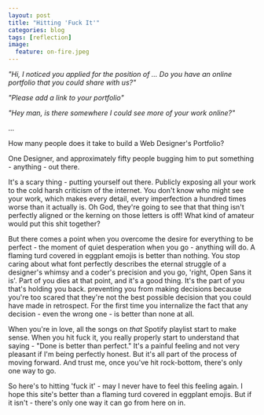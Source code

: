 ```yaml
---
layout: post
title: "Hitting 'Fuck It'"
categories: blog
tags: [reflection]
image:
  feature: on-fire.jpeg
---
```


_"Hi, I noticed you applied for the position of ... Do you have an online portfolio that you could share with us?"_

_"Please add a link to your portfolio"_

_"Hey man, is there somewhere I could see more of your work online?"_

...

How many people does it take to build a Web Designer's Portfolio?

One Designer, and approximately fifty people bugging him to put something - anything - out there.

It's a scary thing - putting yourself out there. Publicly exposing all your work to the cold harsh criticism of the internet. You don't know who might see your work, which makes every detail, every imperfection a hundred times worse than it actually is. Oh God, they're going to see that that thing isn't perfectly aligned or the kerning on those letters is off! What kind of amateur would put this shit together?

But there comes a point when you overcome the desire for everything to be perfect - the moment of quiet desperation when you go - anything will do. A flaming turd covered in eggplant emojis is better than nothing. You stop caring about what font perfectly describes the eternal struggle of a designer's whimsy and a coder's precision and you go, 'right, Open Sans it is'. Part of you dies at that point, and it's a good thing. It's the part of you that's holding you back. preventing you from making decisions because you're too scared that they're not the best possible decision that you could have made in retrospect. For the first time you internalize the fact that any decision - even the wrong one - is better than none at all.

When you're in love, all the songs on _that_ Spotify playlist start to make sense. When you hit fuck it, you really properly start to understand that saying - "Done is better than perfect." It's a painful feeling and not very pleasant if I'm being perfectly honest. But it's all part of the process of moving forward. And trust me, once you've hit rock-bottom, there's only one way to go.

So here's to hitting 'fuck it' - may I never have to feel this feeling again. I hope this site's better than a flaming turd covered in eggplant emojis. But if it isn't - there's only one way it can go from here on in.